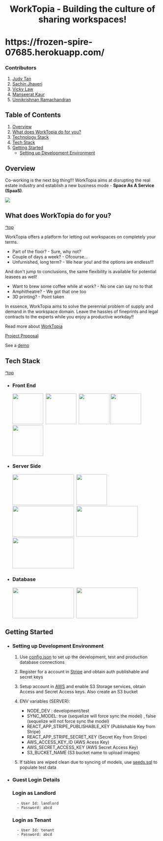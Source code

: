 <h1 align="center">WorkTopia - Building the culture of sharing workspaces!<h1>
https://frozen-spire-07685.herokuapp.com/

### Contributors

1. [Judy Tan](https://github.com/jt0398)
2. [Sachin Jhaveri](https://github.com/sachin796)
3. [Vicky Law](https://github.com/vlaw1217)
4. [Manseerat Kaur](https://github.com/seeratsidhu)
5. [Unnikrishnan Ramachandran](https://github.com/unnikrishnan-r)



## Table of Contents
1. [Overview](#Overview)
2. [What does WorkTopia do for you?](#What-does-WorkTopia-do-for-you?)
3. [Technology Stack](#Technology-Stack)
4. [Tech Stack](#tech-stack)
5. [Getting Started](#getting-started)
    - [Setting up Development Environment](#setting-up-dev)

## Overview 

Co-working is the next big thing!!! WorkTopia aims at disrupting the real estate industry and establish a new business mode - **Space As A Service (SpaaS)**.

![](https://assets-global.website-files.com/5b0eb78d23154b82952ae4b1/5cd5a39342c8b562267c64b5_cwgrowthstudy-01.png)

## What does WorkTopia do for you?
[^top](#table-of-contents)

WorkTopia offers a platform for letting out workspaces on completely your terms.

- Part of the floor? - Sure, why not?
- Couple of days a week? - Ofcourse...
- Unfurnished, long term? - We hear you!
  and the options are endless!!!

And don't jump to conclusions, the same flexibility is available for potential leasees as well!

- Want to brew some coffee while at work? - No one can say no to that
- Amphitheatre? - We got that one too
- 3D printing? - Point taken

In essence, WorkTopia aims to solve the perennial problem of supply and demand in the workspace domain.
Leave the hassles of fineprints and legal contracts to the experts while you enjoy a productive workday!!

Read more about [WorkTopia](https://docs.google.com/presentation/d/1OFudiB5juLJJPnSSshA1n2ZsBayK_iOFlRZcMc0DU7E/edit#slide=id.g7949ea32d0_1_81)

[Project Proposal](WorkTopia_Project_Proposal.md)

See a [demo](https://youtu.be/Zt35HXKYzzI)


## Tech Stack
[^top](#table-of-contents)

- ### Front End

   <img src="https://encrypted-tbn0.gstatic.com/images?q=tbn:ANd9GcR8XImA7fcTYFk81l7IUpQqnx9R3Ae1d_QLEkBgzhj0x1tP8e7H&s" width="100" height="100"> 
   <img src="https://github.com/unnikrishnan-r/food-bank/blob/master/public/img/html.png?raw=true" width="100" height="100"> 
   <img src="https://github.com/unnikrishnan-r/food-bank/blob/master/public/img/css.png?raw=true" width="100" height="100">
   <img src="https://github.com/unnikrishnan-r/food-bank/blob/master/public/img/jquery.png?raw=true" width="100" height="100"> 
   <img src="https://github.com/unnikrishnan-r/food-bank/blob/master/public/img/bootstrap.png?raw=true" width="100" height="100">

- ### Server Side

    <img src="https://github.com/unnikrishnan-r/food-bank/blob/master/public/img/npm.png?raw=true" width="200" height="100"> 
    <img src="https://github.com/unnikrishnan-r/food-bank/blob/master/public/img/moemnt.png?raw=true" width="100" height="100"> 
    <img src="https://github.com/unnikrishnan-r/food-bank/blob/master/public/img/express.png?raw=true" width="200" height="100"> 
    <img src="https://d1o2okarmduwny.cloudfront.net/wp-content/uploads/2015/02/amazon-s3_preview.png" width="200" height="100"> 
    <img src="https://icon-library.net/images/stripe-icon/stripe-icon-18.jpg" width="200" height="100"> 

- ### Database
    <img src="https://github.com/unnikrishnan-r/food-bank/blob/master/public/img/sequelize.png?raw=true" width="200" height="100"> 
    <img src="https://github.com/unnikrishnan-r/food-bank/blob/master/public/img/mysql.png?raw=true" width="200" height="100"> 


## Getting Started

- ### Setting up Development Environment
    1. Use [config.json](./server/config/config.json) to set up the development, test and production database connections
    2. Register for a account in [Stripe](https://stripe.com/en-ca) and obtain auth publishable and secret keys
    3. Setup account in [AWS](https://aws.amazon.com/s3/) and enable S3 Storage services, obtain Access and Secret Access keys. Also create an S3 bucket 
    3. ENV variables (SERVER):
        - NODE_DEV : development/test
        - SYNC_MODEL: true (sequelize will force sync the model) , false (sequelize will not force sync the model)
        - REACT_APP_STRIPE_PUBLISHABLE_KEY (Publishable Key from Stripe)
        - REACT_APP_STRIPE_SECRET_KEY (Secret Key from Stripe)
        - AWS_ACCESS_KEY_ID (AWS Acess Key)
        - AWS_SECRET_ACCESS_KEY (AWS Secret Access Key)
        - S3_BUCKET_NAME (S3 bucket name to upload images)

    4. If tables are wiped clean due to syncing of models, use [seeds.sql](./server/helpers/seeds.sql) to populate test data

- ### Guest Login Details
    ### Login as Landlord
        - User Id: landlord
        - Password: abcd
    ### Login as Tenant
        - User Id: tenant
        - Password: abcd

